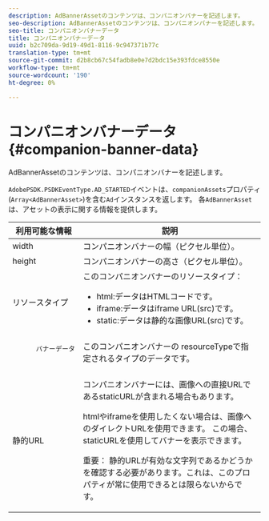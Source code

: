 ```yaml
---
description: AdBannerAssetのコンテンツは、コンパニオンバナーを記述します。
seo-description: AdBannerAssetのコンテンツは、コンパニオンバナーを記述します。
seo-title: コンパニオンバナーデータ
title: コンパニオンバナーデータ
uuid: b2c709da-9d19-49d1-8116-9c947371b77c
translation-type: tm+mt
source-git-commit: d2b8cb67c54fadb8e0e7d2bdc15e393fdce8550e
workflow-type: tm+mt
source-wordcount: '190'
ht-degree: 0%

---
```



# コンパニオンバナーデータ{#companion-banner-data}

AdBannerAssetのコンテンツは、コンパニオンバナーを記述します。

<!--<a id="section_D730B4FD6FD749E9860B6A07FC110552"></a>-->

`AdobePSDK.PSDKEventType.AD_STARTED`イベントは、`companionAssets`プロパティ(`Array<AdBannerAsset>`)を含む`Ad`インスタンスを返します。
各`AdBannerAsset`は、アセットの表示に関する情報を提供します。

<table id="table_760C885E2DCA4BE983CC57FDA7BD5B14"> 
 <thead> 
  <tr> 
   <th colname="col1" class="entry"> 利用可能な情報 </th> 
   <th colname="col2" class="entry"> 説明 </th> 
  </tr> 
 </thead>
 <tbody> 
  <tr> 
   <td colname="col1"> width </td> 
   <td colname="col2"> コンパニオンバナーの幅（ピクセル単位）。 </td> 
  </tr> 
  <tr> 
   <td colname="col1"> height </td> 
   <td colname="col2"> コンパニオンバナーの高さ（ピクセル単位）。 </td> 
  </tr> 
  <tr> 
   <td colname="col1"> リソースタイプ </td> 
   <td colname="col2">このコンパニオンバナーのリソースタイプ： 
    <ul id="ul_A067787FE49E4B6095BE0AC1D447DBB3"> 
     <li id="li_02B7224C67004095B3F6E50FD21E507E">html:データはHTMLコードです。 </li> 
     <li id="li_5F37E14472424F808C6094F42009E676">iframe:データはiframe URL(src)です。 </li> 
     <li id="li_48E74AC5F00640EC8A4DE2CB31E106EC">static:データは静的な画像URL(src)です。 </li> 
    </ul> </td> 
  </tr> 
  <tr> 
   <td colname="col1">
    <pre>
      バナーデータ
    </pre> </td> 
   <td colname="col2"> このコンパニオンバナーの<span class="codeph"> resourceType</span>で指定されるタイプのデータです。 </td> 
  </tr> 
  <tr> 
   <td colname="col1"> 静的URL </td> 
   <td colname="col2"> <p>コンパニオンバナーには、画像への直接URLであるstaticURLが含まれる場合もあります。 </p> <p>htmlやiframeを使用したくない場合は、画像へのダイレクトURLを使用できます。 この場合、staticURLを使用してバナーを表示できます。 </p> <p>重要： 静的URLが有効な文字列であるかどうかを確認する必要があります。これは、このプロパティが常に使用できるとは限らないからです。 </p> </td> 
  </tr> 
 </tbody> 
</table>

